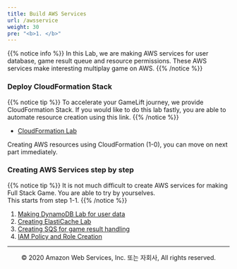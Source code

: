 ```yaml
---
title: Build AWS Services
url: /awsservice
weight: 30
pre: "<b>1. </b>"
---
```


{{% notice info %}}
In this Lab, we are making AWS services for user database, game result queue and resource permissions. These AWS services make interesting multiplay game on AWS.
{{% /notice %}}

### Deploy CloudFormation Stack

{{% notice tip %}}
To accelerate your GameLift journey, we provide CloudFormation Stack. If you would like to do this lab fastly, you are able to automate resource creation using this link.
{{% /notice %}}

* [CloudFormation Lab](./lab10)

Creating AWS resources using CloudFormation (1-0), you can move on next part immediately.

### Creating AWS Services step by step

{{% notice tip %}}
It is not much difficult to create AWS services for making Full Stack Game. You are able to try by yourselves.    
This starts from step 1-1.
{{% /notice %}}

1. [Making DynamoDB Lab for user data](./lab11)
2. [Creating ElastiCache Lab](./lab12)
3. [Creating SQS for game result handling](./lab13)
4. [IAM Policy and Role Creation](./lab14)


---
<p align="center">
© 2020 Amazon Web Services, Inc. 또는 자회사, All rights reserved.
</p>
